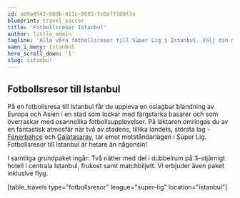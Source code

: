 ```yaml
---
id: ab9a4542-80db-411c-8693-7c8a7f100f3a
blueprint: travel_soccer
title: 'Fotbollsresor Istanbul'
author: little_admin
tagline: 'Alla våra fotbollsresor till Süper Lig i Istanbul. Välj din match med biljett, hotell & flyg nedan.'
namn_i_meny: Istanbul
hero_scroll_down: '1'
slug: istanbul
---
```

<h2>Fotbollsresor till Istanbul</h2>
<p>På en fotbollsresa till Istanbul får du uppleva en oslagbar blandning av Europa och Asien i en stad som lockar med färgstarka basarer och som överraskar med osannolika fotbollsupplevelser. På läktaren omringas du av en fantastisk atmosfär när två av stadens, tillika landets, största lag - <a href="http://olka.se/fotbollsresor/super-lig/istanbul/fenerbahce/">Fenerbahce</a> och <a href="http://olka.se/fotbollsresor/super-lig/istanbul/galatasaray/">Galatasaray</a>, tar emot motståndarlagen i Süper Lig. Fotbollsresor till Istanbul är hetare än någonsin!</p>
<p>I samtliga grundpaket ingår: Två nätter med del i dubbelrum på 3-stjärnigt hotell i centrala Istanbul, frukost samt matchbiljett. Vi erbjuder även paket inklusive flyg.</p>
<p>[table_travels type="fotbollsresor" league="super-lig" location="istanbul"]</p>

